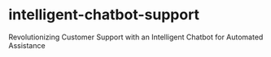 # intelligent-chatbot-support
Revolutionizing Customer Support with an Intelligent Chatbot for Automated Assistance
